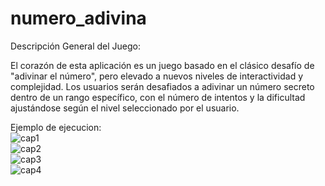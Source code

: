 # numero_adivina

Descripción General del Juego:

El corazón de esta aplicación es un juego basado en el clásico desafío de "adivinar el número",
pero elevado a nuevos niveles de interactividad y complejidad. Los usuarios serán desafiados a
adivinar un número secreto dentro de un rango específico, con el número de intentos y la
dificultad ajustándose según el nivel seleccionado por el usuario.


Ejemplo de ejecucion: 
<br>
![cap1](https://github.com/amJECC/adivina_numeros/assets/74287948/4e2bf163-1e42-4daf-93b6-e04d145ff29a)
<br>
![cap2](https://github.com/amJECC/adivina_numeros/assets/74287948/d4d66ee4-cd01-46ff-93c5-5a4a9563fc91)
<br>
![cap3](https://github.com/amJECC/adivina_numeros/assets/74287948/fa5e40a7-3fdc-4803-bccf-d91b1a80818a)
<br>
![cap4](https://github.com/amJECC/adivina_numeros/assets/74287948/5b5e99a9-5858-40a7-a779-0e01617a7cfa)



